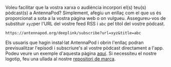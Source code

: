 Voleu facilitar que la vostra xarxa o audiència incorpori el(s) teu(s) pòdcast(s) a AntennaPod? Simplement, afegiu un enllaç com el que us és proporcionat a sota a la vostra pàgina web o on vulgueu. Assegureu-vos de substituir `xyz`per l'URL del vostre feed RSS i `abc` pel títol del vostre pòdcast.

`https://antennapod.org/deeplink/subscribe?url=xyz&title=abc`

Els usuaris que hagin instal·lat AntennaPod i obrin l'enllaç podran previsualitzar l'episodi i subscriure's al vostre pòdcast directament a l'app. Podeu veure un exemple d'aquesta pàgina [aquí](/deeplink/subscribe?url=https://antennapod.org/rss.xml&title=Blog+Posts). Si necessiteu el nostre logotip, feu una ullada al nostre [repositori de marca](https://github.com/AntennaPod/branding).
